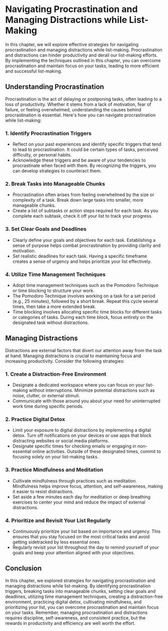 Navigating Procrastination and Managing Distractions while List-Making
===============================================================================

In this chapter, we will explore effective strategies for navigating procrastination and managing distractions while list-making. Procrastination and distractions can hinder productivity and derail our list-making efforts. By implementing the techniques outlined in this chapter, you can overcome procrastination and maintain focus on your tasks, leading to more efficient and successful list-making.

**Understanding Procrastination**
---------------------------------

Procrastination is the act of delaying or postponing tasks, often leading to a loss of productivity. Whether it stems from a lack of motivation, fear of failure, or feeling overwhelmed, understanding the causes behind procrastination is essential. Here's how you can navigate procrastination while list-making:

### **1. Identify Procrastination Triggers**

* Reflect on your past experiences and identify specific triggers that tend to lead to procrastination. It could be certain types of tasks, perceived difficulty, or personal habits.
* Acknowledge these triggers and be aware of your tendencies to procrastinate when faced with them. By recognizing the triggers, you can develop strategies to counteract them.

### **2. Break Tasks into Manageable Chunks**

* Procrastination often arises from feeling overwhelmed by the size or complexity of a task. Break down large tasks into smaller, more manageable chunks.
* Create a list of subtasks or action steps required for each task. As you complete each subtask, check it off your list to track your progress.

### **3. Set Clear Goals and Deadlines**

* Clearly define your goals and objectives for each task. Establishing a sense of purpose helps combat procrastination by providing clarity and motivation.
* Set realistic deadlines for each task. Having a specific timeframe creates a sense of urgency and helps prioritize your list effectively.

### **4. Utilize Time Management Techniques**

* Adopt time management techniques such as the Pomodoro Technique or time blocking to structure your work.
* The Pomodoro Technique involves working on a task for a set period (e.g., 25 minutes), followed by a short break. Repeat this cycle several times, then take a more extended break.
* Time blocking involves allocating specific time blocks for different tasks or categories of tasks. During each time block, focus entirely on the designated task without distractions.

**Managing Distractions**
-------------------------

Distractions are external factors that divert our attention away from the task at hand. Managing distractions is crucial to maintaining focus and increasing productivity. Consider the following strategies:

### **1. Create a Distraction-Free Environment**

* Designate a dedicated workspace where you can focus on your list-making without interruptions. Minimize potential distractions such as noise, clutter, or external stimuli.
* Communicate with those around you about your need for uninterrupted work time during specific periods.

### **2. Practice Digital Detox**

* Limit your exposure to digital distractions by implementing a digital detox. Turn off notifications on your devices or use apps that block distracting websites or social media platforms.
* Designate specific times for checking emails or engaging in non-essential online activities. Outside of these designated times, commit to focusing solely on your list-making tasks.

### **3. Practice Mindfulness and Meditation**

* Cultivate mindfulness through practices such as meditation. Mindfulness helps improve focus, attention, and self-awareness, making it easier to resist distractions.
* Set aside a few minutes each day for meditation or deep breathing exercises to center your mind and reduce the impact of external distractions.

### **4. Prioritize and Revisit Your List Regularly**

* Continuously prioritize your list based on importance and urgency. This ensures that you stay focused on the most critical tasks and avoid getting sidetracked by less essential ones.
* Regularly revisit your list throughout the day to remind yourself of your goals and keep your attention aligned with your objectives.

**Conclusion**
--------------

In this chapter, we explored strategies for navigating procrastination and managing distractions while list-making. By identifying procrastination triggers, breaking tasks into manageable chunks, setting clear goals and deadlines, utilizing time management techniques, creating a distraction-free environment, practicing digital detox, cultivating mindfulness, and prioritizing your list, you can overcome procrastination and maintain focus on your tasks. Remember, managing procrastination and distractions requires discipline, self-awareness, and consistent practice, but the rewards in productivity and efficiency are well worth the effort.
